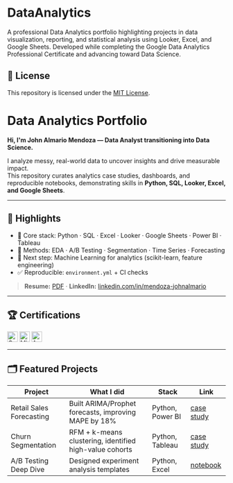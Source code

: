 # DataAnalytics
A professional Data Analytics portfolio highlighting projects in data visualization, reporting, and statistical analysis using Looker, Excel, and Google Sheets. Developed while completing the Google Data Analytics Professional Certificate and advancing toward Data Science.

## 📜 License
This repository is licensed under the [MIT License](./LICENSE).

# Data Analytics Portfolio

**Hi, I'm John Almario Mendoza — Data Analyst transitioning into Data Science.**

I analyze messy, real-world data to uncover insights and drive measurable impact.  
This repository curates analytics case studies, dashboards, and reproducible notebooks, demonstrating skills in **Python, SQL, Looker, Excel, and Google Sheets**.

---

## 🔎 Highlights
- 🧰 Core stack: Python · SQL · Excel · Looker · Google Sheets · Power BI · Tableau  
- 🧪 Methods: EDA · A/B Testing · Segmentation · Time Series · Forecasting  
- 🤖 Next step: Machine Learning for analytics (scikit-learn, feature engineering)  
- ✅ Reproducible: `environment.yml` + CI checks  

> **Resume:** [PDF](./assets/JohnAlmarioMendoza_CV.pdf) · **LinkedIn:** [linkedin.com/in/mendoza-johnalmario](https://linkedin.com/in/mendoza-johnalmario)

---

## 🏆 Certifications
<p>
  <img height="24" src="assets/logos/google_da.png" alt="Google DA Certificate" />
  <img height="24" src="assets/logos/microsoft_da.png" alt="Microsoft DA" />
  <img height="24" src="assets/logos/aws_cp.png" alt="AWS Cloud Practitioner" />
</p>

---

## 🗂️ Featured Projects

| Project | What I did | Stack | Link |
|---|---|---|---|
| Retail Sales Forecasting | Built ARIMA/Prophet forecasts, improving MAPE by 18% | Python, Power BI | [case study](./projects/retail_sales_forecasting/README.md) |
| Churn Segmentation | RFM + k-means clustering, identified high-value cohorts | Python, Tableau | [case study](./projects/churn_segmentation/README.md) |
| A/B Testing Deep Dive | Designed experiment analysis templates | Python, Excel | [notebook](./notebooks/examples/ab_test.ipynb) |

